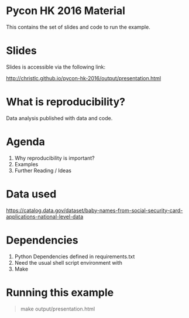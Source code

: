 # Pycon HK 2016 Material

This contains the set of slides and code to run the example.  

# Slides

Slides is accessible via the following link:

http://christlc.github.io/pycon-hk-2016/output/presentation.html

# What is reproducibility?

Data analysis published with data and code.

# Agenda

1. Why reproducibility is important?
2. Examples
3. Further Reading / Ideas

# Data used

https://catalog.data.gov/dataset/baby-names-from-social-security-card-applications-national-level-data


# Dependencies

1. Python Dependencies defined in requirements.txt  
2. Need the usual shell script environment with 
3. Make
    
# Running this example

> make output/presentation.html























